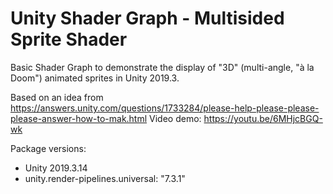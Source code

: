 # Unity Shader Graph - Multisided Sprite Shader

Basic Shader Graph to demonstrate the display of "3D" (multi-angle, "à la Doom") animated sprites in Unity 2019.3.

Based on an idea from https://answers.unity.com/questions/1733284/please-help-please-please-please-answer-how-to-mak.html
Video demo: https://youtu.be/6MHjcBGQ-wk

Package versions:
- Unity 2019.3.14
- unity.render-pipelines.universal: "7.3.1"